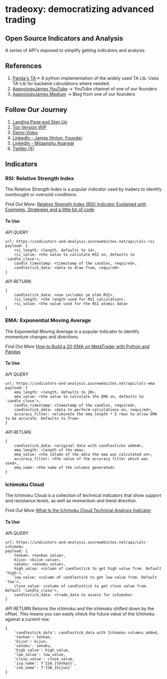 # tradeoxy: democratizing advanced trading

## Open Source Indicators and Analysis
A series of API's exposed to simplify getting indicators and analysis. 

## References
1. [Panda's TA](https://github.com/twopirllc/pandas-ta)-> A python implementation of the widely used TA Lib. Uses TA-Lib for backend calculations where needed. 
2. [AppnologyJames YouTube](https://www.youtube.com/channel/UC1sfWAyk-48pGy58lgehKFA) -> YouTube channel of one of our founders
3. [AppnologyJames Medium](https://medium.com/@appnologyjames) -> Blog from one of our founders

## Follow Our Journey
1. [Landing Page and Sign Up](https://www.tradeoxy.com/)
2. [Toy Version WIP](https://traderbotdemo.vercel.app/)
3. [Demo Video](https://www.youtube.com/watch?v=z9tu0Gwmuak)
4. [LinkedIn - James Hinton, Founder](https://www.linkedin.com/in/appnologyjames/)
5. [LinkedIn - Mitaanshu Agarwal](https://www.linkedin.com/in/mitaanshu-agarwal/)
6. [Twitter (X)](https://twitter.com/algoquant_trade)

## Indicators
### RSI: Relative Strength Index
The Relative Strength Index is a popular indicator used by traders to identify overbought or oversold conditions. 

*Find Out More*: [Relative Strength Index (RSI) Indicator Explained with Examples, Strategies and a little bit of code](https://medium.com/@appnologyjames/relative-strength-index-rsi-indicator-explained-with-examples-strategies-and-a-little-bit-of-d2973a74198a)

#### To Use
*API QUERY*
```
url: https://indicators-and-analysis.azurewebsites.net/api/calc-rsi
payload: {
    rsi_length: <length, defaults to 14>,
    rsi_value: <the value to calculate RSI on, defaults to 'candle_close'>,
    candle_timestamp: <timestamp of the candles, required>,
    candlestick_data: <data to draw from, required>
}
```
*API RETURN*
```
{
    candlestick_data: <now includes ye olde RSI>,
    rsi_length: <the length used for RSI calculation>,
    rsi_value: <the value used for the RSI atomic data>
}
```

### EMA: Exponential Moving Average
The Exponential Moving Average is a popular indicator to identify momentum changes and directions. 

*Find Out More* [How to Build a 20-EMA on MetaTrader with Python and Pandas](https://medium.com/trading-data-analysis/how-to-build-a-20-ema-on-metatrader-with-python-and-pandas-60af03d1516c)

#### To Use
*API QUERY*
```
url: https://indicators-and-analysis.azurewebsites.net/api/calc-ema
payload: {
    ema_length: <length, defaults to 20>,
    ema_value: <the value to calculate the EMA on, defaults to 'candle_close'>,
    candle_timestamp: <timestamp of the candles, required>,
    candlestick_data: <data to perform calculations on, required>,
    accuracy_filter: <eliminate the ema_length * 5 rows to allow EMA to be accurate. Defaults to True>
}
```
*API RETURN*
```
{
    candlestick_data: <original data with candlesticks added>,
    ema_length: <length of the ema>,
    ema_value: <the column of the data the ema was calculated on>,
    accuracy_filter: <the value of the accuracy filter which was used>,
    ema_name: <the name of the columns generated>
}
```

### Ichimoku Cloud
The Ichimoku Cloud is a collection of technical indicators that show support and resistance levels, as well as momentum and trend direction.

*Find Out More* [What Is the Ichimoku Cloud Technical Analysis Indicator](https://www.investopedia.com/terms/i/ichimoku-cloud.asp)

#### To Use
*API QUERY*
```
url: https://indicators-and-analysis.azurewebsites.net/api/calc-ichimoku
payload: {
    tenkan: <tenkan value>,
    kijun: <kijun value>,
    senoku: <senoku value>,
    high_value: <column of candlestick to get high value from. Default 'high'>,
    low_value: <column of candlestick to get low value from. Default 'low'>,
    close_value: <column of candlestick to get close value from. Default 'candle_close'>,
    candlestick_data: <trade_data to assess for ichimoku>
}
```
*API RETURN*
Returns the ichimoku and the ichimoku shifted down by the offset. This means you can easily check the future value of the Ichimoku against a current row. 
```
{
    'candlestick_data': candlestick_data with Ichimoku columns added,
    'tenkan': tenkan,
    'kijun': kijun,
    'senoku': senoku,
    'high_value': high_value,
    'low_value': low_value,
    'close_value': close_value,
    'isa_name': f'ISA_{tenkan}',
    'isb_name': f'ISB_{kijun}'
}
```
